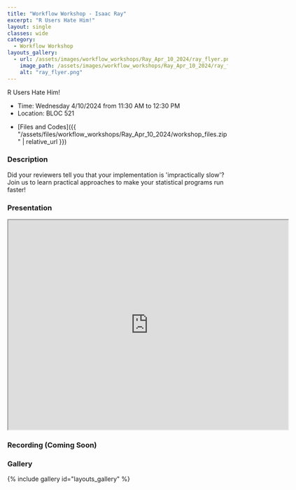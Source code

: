```yaml
---
title: "Workflow Workshop - Isaac Ray"
excerpt: "R Users Hate Him!"
layout: single
classes: wide
category:
  - Workflow Workshop
layouts_gallery:
  - url: /assets/images/workflow_workshops/Ray_Apr_10_2024/ray_flyer.png
    image_path: /assets/images/workflow_workshops/Ray_Apr_10_2024/ray_flyer.png
    alt: "ray_flyer.png"
---
```


<!-- <img src="https://jeroda7105.github.io/tamusgsa.github.io/assets/images/workflow_workshops/Ray_Apr_10_2024/IMG_3940.jpeg" alt="Header" width="315" style="float: right;"> -->

R Users Hate Him!
- Time: Wednesday 4/10/2024 from 11:30 AM to 12:30 PM 
- Location: BLOC 521
<!-- - [Recording]() -->
- [Files and Codes]({{ "/assets/files/workflow_workshops/Ray_Apr_10_2024/workshop_files.zip" | relative_url }})

### Description
Did your reviewers tell you that your implementation is 'impractically slow'? Join us to learn practical approaches to make your statistical programs run faster!


### Presentation
<iframe src="https://drive.google.com/file/d/1IppVavane3VdarGP6BKkJEfan2Rx5tg5/preview" width="640" height="480" allow="autoplay"></iframe>

### Recording (Coming Soon)



### Gallery 

{% include gallery id="layouts_gallery" %}
